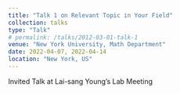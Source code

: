 ```yaml
---
title: "Talk 1 on Relevant Topic in Your Field"
collection: talks
type: "Talk"
# permalink: /talks/2012-03-01-talk-1
venue: "New York University, Math Department"
date: 2022-04-07, 2022-04-14
location: "New York, US"
---
```


Invited Talk at Lai-sang Young’s Lab Meeting
